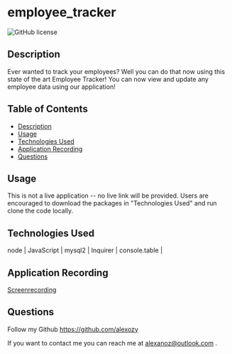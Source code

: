 # employee_tracker
 ![GitHub license](https://img.shields.io/badge/license-MIT-blue.svg)

## **Description**
Ever wanted to track your employees? Well you can do that now using this state of the art Employee Tracker! You can now view and update any employee data using our application!

## Table of Contents
  * [Description](#description)
  * [Usage](#usage)
  * [Technologies Used](#technologies-used)
  * [Application Recording](#liveapplication)
  * [Questions](#questions)

## Usage
This is not a live application -- no live link will be provided. Users are encouraged to download the packages in "Technologies Used" and run clone the code locally.

## Technologies Used
node | JavaScript | mysql2 | Inquirer | console.table | 


## Application Recording

[Screenrecording](https://watch.screencastify.com/v/osgDjLhYykmIYOLkrDdk)


## Questions
Follow my Github https://github.com/alexozy

If you want to contact me you can reach me at alexanoz@outlook.com .
